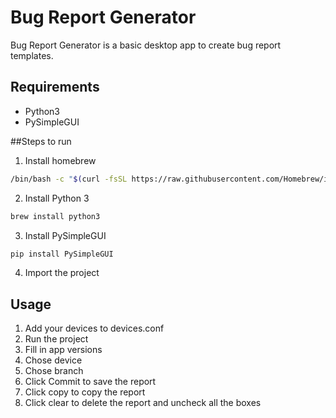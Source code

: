 # Bug Report Generator

Bug Report Generator is a basic desktop app to create bug report templates.

## Requirements

* Python3
* PySimpleGUI

##Steps to run

1. Install homebrew 

```bash
/bin/bash -c "$(curl -fsSL https://raw.githubusercontent.com/Homebrew/install/HEAD/install.sh)"
```
2. Install Python 3

```bash
brew install python3
```
3. Install PySimpleGUI

```bash
pip install PySimpleGUI
```

4. Import the project


## Usage

1. Add your devices to devices.conf
2. Run the project
3. Fill in app versions
4. Chose device
5. Chose branch
6. Click Commit to save the report
7. Click copy to copy the report
8. Click clear to delete the report and uncheck all the boxes

